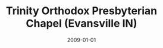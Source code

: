 ---
date: &id001 2009-01-01
end_date: null
location:
  address: null
  city: Evansville
  state: IN
minister:
- end: 2012-01-01
  name: Sam Allison
  start: 2009-01-01
  type: Organizing Pastor
ministers:
- Sam Allison
name: Trinity Orthodox Presbyterian Chapel
names:
- end: 2012-01-01
  name: Trinity Orthodox Presbyterian Chapel
  start: 2009-01-01
origination_date: *id001
raw_data: 'IN

  Evansville

  Trinity Orthodox Presbyterian Chapel  (2009-12)

  Org. Pastor: Sam Allison, 2009-12

  '
received_from: null
states:
- IN
status:
  active: false
  end_date: 2012-01-01
  reason: null
  received_from: null
  withdrawal_to: null
title: Trinity Orthodox Presbyterian Chapel (Evansville IN)
year_established:
- 2009

---